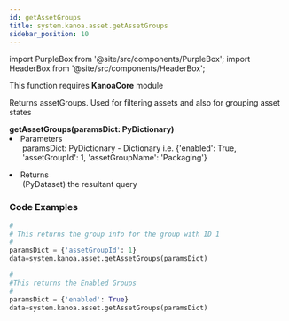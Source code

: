 ```yaml
---
id: getAssetGroups
title: system.kanoa.asset.getAssetGroups
sidebar_position: 10
---
```

import PurpleBox from '@site/src/components/PurpleBox';
import HeaderBox from '@site/src/components/HeaderBox';

<PurpleBox>This function requires <b>KanoaCore</b> module</PurpleBox>

<HeaderBox header="Description">Returns assetGroups. Used for filtering assets and also for grouping asset states</HeaderBox>

<HeaderBox header="Syntax">
    <b>getAssetGroups(paramsDict: PyDictionary)</b>
    <li> Parameters <br />
        <ul> paramsDict: PyDictionary - Dictionary i.e. &#123;'enabled': True, 'assetGroupId': 1, 'assetGroupName': 'Packaging'} </ul>
    </li>
    <li> Returns <br />
        <ul> (PyDataset) the resultant query <br /> </ul>
    </li>
</HeaderBox>

### Code Examples

```py
#
# This returns the group info for the group with ID 1
#
paramsDict = {'assetGroupId': 1}
data=system.kanoa.asset.getAssetGroups(paramsDict)
```

```py
#
#This returns the Enabled Groups
#
paramsDict = {'enabled': True}
data=system.kanoa.asset.getAssetGroups(paramsDict)
```
